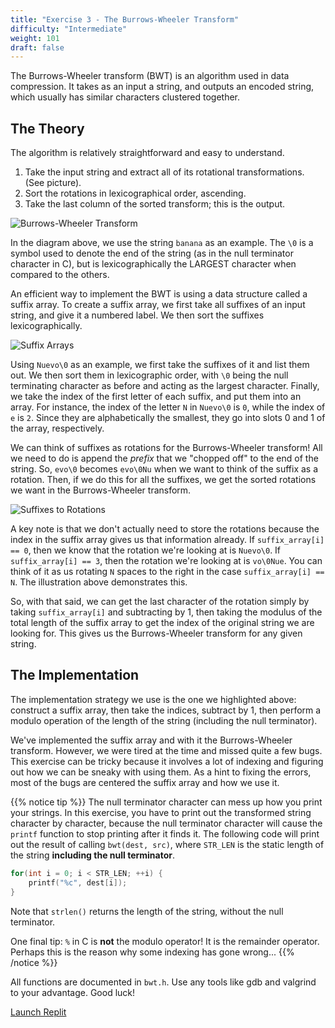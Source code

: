 ```yaml
---
title: "Exercise 3 - The Burrows-Wheeler Transform"
difficulty: "Intermediate"
weight: 101
draft: false
---
```


The Burrows-Wheeler transform (BWT) is an algorithm used in data compression. It takes as an input a string, and outputs an encoded string, which usually has similar characters clustered together. 

## The Theory

The algorithm is relatively straightforward and easy to understand.

1. Take the input string and extract all of its rotational transformations. (See picture).
2. Sort the rotations in lexicographical order, ascending.
3. Take the last column of the sorted transform; this is the output.

![Burrows-Wheeler Transform](../resources/e3-01.png "The 3 steps of a Burrows Wheeler Transform")

In the diagram above, we use the string `banana` as an example. The `\0` is a symbol used to denote the end of the string (as in the null terminator character in C), but is lexicographically the LARGEST character when compared to the others.

An efficient way to implement the BWT is using a data structure called a suffix array. To create a suffix array, we first take all suffixes of an input string, and give it a numbered label. We then sort the suffixes lexicographically.

![Suffix Arrays](../resources/e3-02.png "Steps of creating a suffix array")

Using `Nuevo\0` as an example, we first take the suffixes of it and list them out. We then sort them in lexicographic order, with `\0` being the null terminating character as before and acting as the largest character. Finally, we take the index of the first letter of each suffix, and put them into an array. For instance, the index of the letter `N` in `Nuevo\0` is `0`, while the index of `e` is `2`. Since they are alphabetically the smallest, they go into slots 0 and 1 of the array, respectively. 

We can think of suffixes as rotations for the Burrows-Wheeler transform! All we need to do is append the *prefix* that we "chopped off" to the end of the string. So, `evo\0` becomes `evo\0Nu` when we want to think of the suffix as a rotation. Then, if we do this for all the suffixes, we get the sorted rotations we want in the Burrows-Wheeler transform.

![Suffixes to Rotations](../resources/e3-03.png "Table of sorting rotations from suffixes for the Burrows-Wheeler transform")

A key note is that we don't actually need to store the rotations because the index in the suffix array gives us that information already. If `suffix_array[i] == 0`, then we know that the rotation we're looking at is `Nuevo\0`. If `suffix_array[i] == 3`, then the rotation we're looking at is `vo\0Nue`. You can think of it as us rotating `N` spaces to the right in the case `suffix_array[i] == N`. The illustration above demonstrates this.

So, with that said, we can get the last character of the rotation simply by taking `suffix_array[i]` and subtracting by 1, then taking the modulus of the total length of the suffix array to get the index of the original string we are looking for. This gives us the Burrows-Wheeler transform for any given string.

## The Implementation

The implementation strategy we use is the one we highlighted above: construct a suffix array, then take the indices, subtract by 1, then perform a modulo operation of the length of the string (including the null terminator).

We've implemented the suffix array and with it the Burrows-Wheeler transform. However, we were tired at the time and missed quite a few bugs. This exercise can be tricky because it involves a lot of indexing and figuring out how we can be sneaky with using them. As a hint to fixing the errors, most of the bugs are centered the suffix array and how we use it.

{{% notice tip %}}
The null terminator character can mess up how you print your strings. In this exercise, you have to print out the transformed string character by character, because the null terminator character will cause the `printf` function to stop printing after it finds it. The following code will print out the result of calling `bwt(dest, src)`, where `STR_LEN` is the static length of the string **including the null terminator**.
```c
for(int i = 0; i < STR_LEN; ++i) {
	printf("%c", dest[i]);
}
```
Note that `strlen()` returns the length of the string, without the null terminator.

One final tip: `%` in C is **not** the modulo operator! It is the remainder operator. Perhaps this is the reason why some indexing has gone wrong...
{{% /notice %}}

All functions are documented in `bwt.h`. Use any tools like gdb and valgrind to your advantage. Good luck!

<a class="my-2 mx-4 btn btn-info" href="https://replit.com/@nuevofoundation/Debugging-Exercise-3" target="_blank">Launch Replit</a>
